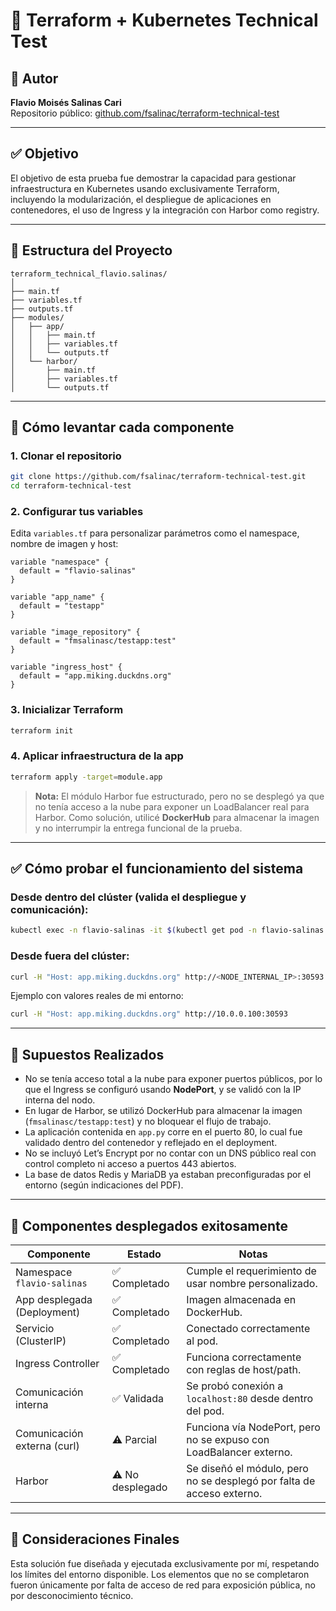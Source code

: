 # 🧪 Terraform + Kubernetes Technical Test

## 📌 Autor  
**Flavio Moisés Salinas Cari**  
Repositorio público: [github.com/fsalinac/terraform-technical-test](https://github.com/fsalinac/terraform-technical-test)

---

## ✅ Objetivo  
El objetivo de esta prueba fue demostrar la capacidad para gestionar infraestructura en Kubernetes usando exclusivamente Terraform, incluyendo la modularización, el despliegue de aplicaciones en contenedores, el uso de Ingress y la integración con Harbor como registry.

---

## 📁 Estructura del Proyecto

```
terraform_technical_flavio.salinas/
│
├── main.tf
├── variables.tf
├── outputs.tf
├── modules/
│   ├── app/
│   │   ├── main.tf
│   │   ├── variables.tf
│   │   └── outputs.tf
│   └── harbor/
│       ├── main.tf
│       ├── variables.tf
│       └── outputs.tf
```

---

## 🚀 Cómo levantar cada componente

### 1. Clonar el repositorio

```bash
git clone https://github.com/fsalinac/terraform-technical-test.git
cd terraform-technical-test
```

### 2. Configurar tus variables

Edita `variables.tf` para personalizar parámetros como el namespace, nombre de imagen y host:

```hcl
variable "namespace" {
  default = "flavio-salinas"
}

variable "app_name" {
  default = "testapp"
}

variable "image_repository" {
  default = "fmsalinasc/testapp:test"
}

variable "ingress_host" {
  default = "app.miking.duckdns.org"
}
```

### 3. Inicializar Terraform

```bash
terraform init
```

### 4. Aplicar infraestructura de la app

```bash
terraform apply -target=module.app
```

> **Nota:** El módulo Harbor fue estructurado, pero no se desplegó ya que no tenía acceso a la nube para exponer un LoadBalancer real para Harbor. Como solución, utilicé **DockerHub** para almacenar la imagen y no interrumpir la entrega funcional de la prueba.

---

## ✅ Cómo probar el funcionamiento del sistema

### Desde dentro del clúster (valida el despliegue y comunicación):

```bash
kubectl exec -n flavio-salinas -it $(kubectl get pod -n flavio-salinas -l app=testapp -o jsonpath="{.items[0].metadata.name}") -- curl localhost:80
```

### Desde fuera del clúster:

```bash
curl -H "Host: app.miking.duckdns.org" http://<NODE_INTERNAL_IP>:30593
```

Ejemplo con valores reales de mi entorno:

```bash
curl -H "Host: app.miking.duckdns.org" http://10.0.0.100:30593
```

---

## 📌 Supuestos Realizados

- No se tenía acceso total a la nube para exponer puertos públicos, por lo que el Ingress se configuró usando **NodePort**, y se validó con la IP interna del nodo.
- En lugar de Harbor, se utilizó DockerHub para almacenar la imagen (`fmsalinasc/testapp:test`) y no bloquear el flujo de trabajo.
- La aplicación contenida en `app.py` corre en el puerto 80, lo cual fue validado dentro del contenedor y reflejado en el deployment.
- No se incluyó Let’s Encrypt por no contar con un DNS público real con control completo ni acceso a puertos 443 abiertos.
- La base de datos Redis y MariaDB ya estaban preconfiguradas por el entorno (según indicaciones del PDF).

---

## 🧠 Componentes desplegados exitosamente

| Componente                     | Estado       | Notas                                                                 |
|-------------------------------|--------------|-----------------------------------------------------------------------|
| Namespace `flavio-salinas`    | ✅ Completado | Cumple el requerimiento de usar nombre personalizado.                |
| App desplegada (Deployment)   | ✅ Completado | Imagen almacenada en DockerHub.                                      |
| Servicio (ClusterIP)          | ✅ Completado | Conectado correctamente al pod.                                      |
| Ingress Controller            | ✅ Completado | Funciona correctamente con reglas de host/path.                      |
| Comunicación interna          | ✅ Validada   | Se probó conexión a `localhost:80` desde dentro del pod.             |
| Comunicación externa (curl)   | ⚠ Parcial    | Funciona vía NodePort, pero no se expuso con LoadBalancer externo.   |
| Harbor                        | ⚠ No desplegado | Se diseñó el módulo, pero no se desplegó por falta de acceso externo. |

---

## 🧩 Consideraciones Finales

Esta solución fue diseñada y ejecutada exclusivamente por mí, respetando los límites del entorno disponible. Los elementos que no se completaron fueron únicamente por falta de acceso de red para exposición pública, no por desconocimiento técnico.
